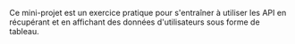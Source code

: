 Ce mini-projet est un exercice pratique pour s'entraîner à utiliser les API en récupérant et en affichant des données d'utilisateurs sous forme de tableau.
